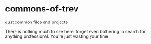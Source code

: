 # commons-of-trev
Just common files and projects

There is nothing much to see here, forget even bothering to search for anything professional. You're just wasting your time
